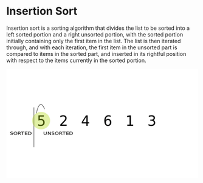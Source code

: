 # Insertion Sort

Insertion sort is a sorting algorithm that divides the list to be sorted into a left sorted portion and a right unsorted portion, with the sorted portion initially containing only the first item in the list. The list is then iterated through, and with each iteration, the first item in the unsorted part is compared to items in the sorted part, and inserted in its rightful position with respect to the items currently in the sorted portion.

![Visualization](../../../assets/images/algorithms/sort/insertion-sort.gif)